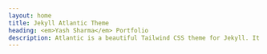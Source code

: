```yaml
---
layout: home
title: Jekyll Atlantic Theme
heading: <em>Yash Sharma</em> Portfolio
description: Atlantic is a beautiful Tailwind CSS theme for Jekyll. It shows best practices for using Tailwind with Jekyll.
---
```

